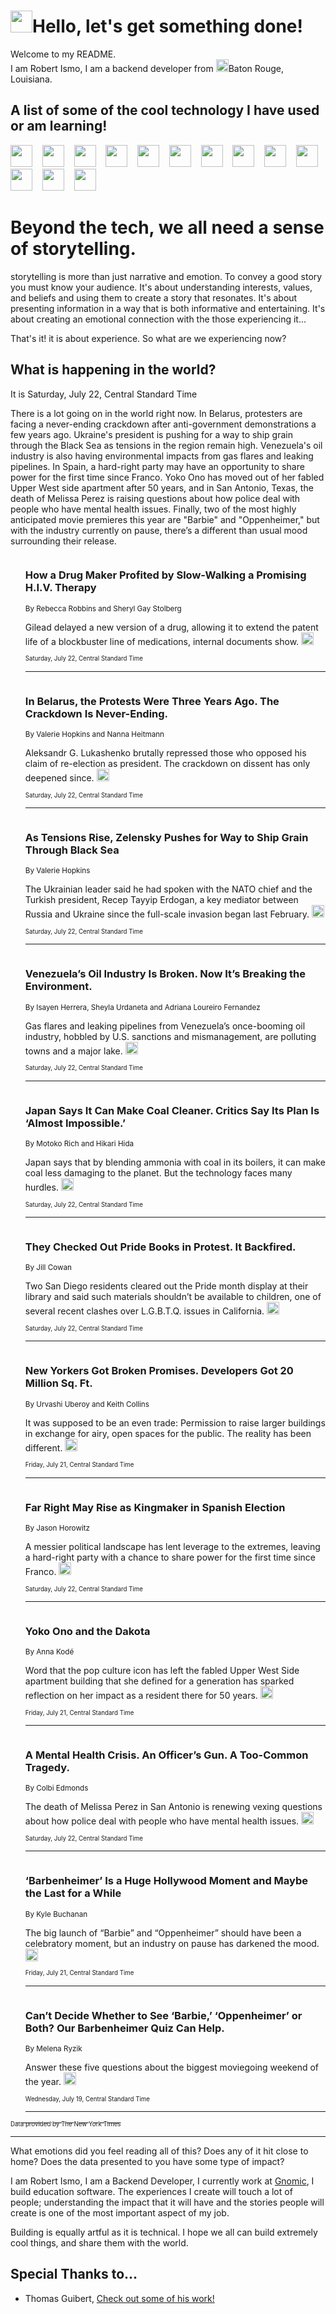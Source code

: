 <h1><img src="https://emojis.slackmojis.com/emojis/images/1643514375/3493/hot-coffee.gif?1643514375" width="35"/>Hello, let's get something done!</h1>

<p>Welcome to my README.<br/>
I am Robert Ismo, I am a backend developer from <img src="https://emojis.slackmojis.com/emojis/images/1638395689/50435/moulin_rouge.png?1638395689" width="20"/>Baton Rouge, Louisiana.</p>
<h2>A list of some of the cool technology I have used or am learning!</h2>
<p>
<img src="https://emojis.slackmojis.com/emojis/images/1643516091/21142/meow_bongotap.gif?1643516091" width="35" alt="">
<img src="https://img.shields.io/badge/Favorite%20Frontend%20Framework-SvelteKit-f83903" alt="">
<img src="https://img.shields.io/badge/Second%20Favorite-Vue-40b581" alt="">
<img src="https://img.shields.io/badge/Most%20Used%20Runtime-Nodejs-78b061" alt="">
<img src="https://emojis.slackmojis.com/emojis/images/1643517416/34482/fire.gif?1643517416" width="35" alt="">
<img src="https://img.shields.io/badge/Javascript%20But%20Better-Typescript-0078ca" alt="">
<img src="https://img.shields.io/badge/Favorite%20Language-Elixir-3e244d" alt="">
<img src="https://img.shields.io/badge/Containerize%20Everything-Docker-6ac9ef" alt="">
<img src="https://emojis.slackmojis.com/emojis/images/1643514596/5999/meow_party.gif?1643514596" width="35" alt="">
<img src="https://img.shields.io/badge/API%20Love%20Language-Graphql-de32a5" alt="">
<img src="https://img.shields.io/badge/Our%20Favorite%20Version%20Controller-Git-e94f33" alt="">
<img src="https://img.shields.io/badge/Favorite%20Database-Redis-d42d1d" alt="">
<img src="https://emojis.slackmojis.com/emojis/images/1643514559/5584/deployparrot.gif?1643514559" width="35" alt="">
<img src="https://img.shields.io/badge/Container%20Interstate-RabbitMQ-f66200" alt="">
<img src="https://img.shields.io/badge/Gotta%20Learn-Kubernetes-316adf" alt="">
<img src="https://img.shields.io/badge/Really%20Mature%20Now-WASM-654fef" alt="">
<img src="https://emojis.slackmojis.com/emojis/images/1666642497/61942/dance_vibe.gif?1666642497" width="35" alt="">
<img src="https://img.shields.io/badge/For%20My%20M1-ARM64-657d96" alt="">
<img src="https://img.shields.io/badge/Loving%20This%20So%20Much-TailwindCSS-17bcb5" alt="">
<img src="https://img.shields.io/badge/Cool%20Build%20Tool-Vite-f9cb24" alt="">
<img src="https://emojis.slackmojis.com/emojis/images/1669231376/62819/working-on-it.gif?1669231376" width="35" alt="">
<img src="https://img.shields.io/badge/Fun%20and%20Easy%20Database-MongoDB-5f8c49" alt="">
<img src="https://img.shields.io/badge/JS%20Life%20Support-NPM-c73737" alt="">
<img src="https://img.shields.io/badge/I%20Liked%20It-DynamoDB-0073b9" alt="">
<img src="https://emojis.slackmojis.com/emojis/images/1643514045/46/question.gif?1643514045" width="35" alt="">
<img src="https://img.shields.io/badge/cool-React-60d6f9" alt="">
<img src="https://img.shields.io/badge/Future%20Big%20Project-Lambda-f37e00" alt="">
<img src="https://img.shields.io/badge/NPM%20But%20Better-PNPM-f1aa07" alt="">
<img src="https://emojis.slackmojis.com/emojis/images/1643514943/9662/fbwow.gif?1643514943" width="35" alt="">
<img src="https://img.shields.io/badge/First%20Language-C-662079" alt="">
<img src="https://img.shields.io/badge/Where%20I%20Deploy%20Frontend-Vercel-000000" alt="">
<img src="https://img.shields.io/badge/Who%20Does%20not%20Want%20an%20App-Swift-f9492a" alt="">
<img src="https://emojis.slackmojis.com/emojis/images/1643514058/151/javascript.png?1643514058" width="35" alt="">
<img src="https://img.shields.io/badge/cool-Python-fbd542" alt="">
<img src="https://img.shields.io/badge/Favorite%20Something-Stripe-656cdc" alt="">
<img src="https://img.shields.io/badge/Of%20Course-HTML5-ed6327" alt="">
<img src="https://emojis.slackmojis.com/emojis/images/1660415405/60731/bomb.gif?1660415405" width="35" alt="">
<img src="https://img.shields.io/badge/hate-CSS-2964ec" alt="">
<img src="https://img.shields.io/badge/Learning-CircleCI-141215" alt="">
<img src="https://img.shields.io/badge/Learning-Rust-fbbb3b" alt="">
<img src="https://emojis.slackmojis.com/emojis/images/1660415397/60712/writing-hand.gif?1660415397" width="35" alt="">
<img src="https://img.shields.io/badge/Dev%20Browser%20of%20Choice-Firefox-cc4e26" alt="">
<img src="https://img.shields.io/badge/Recoverying%20From%20Windows-UNIX-1781e3" alt="">
<img src="https://img.shields.io/badge/LOVE-LogSeq-90c1c2" alt="">
<img src="https://emojis.slackmojis.com/emojis/images/1643514066/223/kirby.gif?1643514066" width="35" alt="">
<img src="https://img.shields.io/badge/Daily%20Driver-MacOS-e6e6e8" alt="">
<img src="https://img.shields.io/badge/Git%20Server-Github-000000" alt="">
<img src="https://img.shields.io/badge/enjoyable-EC2-f17428" alt="">
<img src="https://emojis.slackmojis.com/emojis/images/1643514239/2069/excited.gif?1643514239" width="35" alt="">
</p>
<h1>Beyond the tech, we all need a sense of storytelling.</h1>
<p>storytelling is more than just narrative and emotion. To convey a good story you must know your audience. It's about understanding interests, values, and beliefs and using them to create a story that resonates. It's about presenting information in a way that is both informative and entertaining. It's about creating an emotional connection with the those experiencing it...</p>
<p>That's it! it is about experience. So what are we experiencing now?</p>
<h2>What is happening in the world?</h2>
<p>It is Saturday, July 22, Central Standard Time</p>
<p>
There is a lot going on in the world right now. In Belarus, protesters are facing a never-ending crackdown after anti-government demonstrations a few years ago. Ukraine&#39;s president is pushing for a way to ship grain through the Black Sea as tensions in the region remain high. Venezuela&#39;s oil industry is also having environmental impacts from gas flares and leaking pipelines. In Spain, a hard-right party may have an opportunity to share power for the first time since Franco. Yoko Ono has moved out of her fabled Upper West side apartment after 50 years, and in San Antonio, Texas, the death of Melissa Perez is raising questions about how police deal with people who have mental health issues. Finally, two of the most highly anticipated movie premieres this year are &quot;Barbie&quot; and &quot;Oppenheimer,&quot; but with the industry currently on pause, there’s a different than usual mood surrounding their release.</p>
<ol>
<img src="https://img.shields.io/badge/-business-blue" alt="">
<h3>How a Drug Maker Profited by Slow-Walking a Promising H.I.V. Therapy</h3>
<sub>By Rebecca Robbins and Sheryl Gay Stolberg</sub>
<p>Gilead delayed a new version of a drug, allowing it to extend the patent life of a blockbuster line of medications, internal documents show.  <a href="https://nyti.ms/3DpVkN5"><img src="https://developer.nytimes.com/files/poweredby_nytimes_30b.png?v=1583354208352" height="20"></a></p>
<sub><sub>Saturday, July 22, Central Standard Time</sub></sub>
<hr/>
<img src="https://img.shields.io/badge/-world-blue" alt="">
<h3>In Belarus, the Protests Were Three Years Ago. The Crackdown Is Never-Ending.</h3>
<sub>By Valerie Hopkins and Nanna Heitmann</sub>
<p>Aleksandr G. Lukashenko brutally repressed those who opposed his claim of re-election as president. The crackdown on dissent has only deepened since.  <a href="https://nyti.ms/3OpViLl"><img src="https://developer.nytimes.com/files/poweredby_nytimes_30b.png?v=1583354208352" height="20"></a></p>
<sub><sub>Saturday, July 22, Central Standard Time</sub></sub>
<hr/>
<img src="https://img.shields.io/badge/-world-blue" alt="">
<h3>As Tensions Rise, Zelensky Pushes for Way to Ship Grain Through Black Sea</h3>
<sub>By Valerie Hopkins</sub>
<p>The Ukrainian leader said he had spoken with the NATO chief and the Turkish president, Recep Tayyip Erdogan, a key mediator between Russia and Ukraine since the full-scale invasion began last February.  <a href="https://nyti.ms/3OnUhm3"><img src="https://developer.nytimes.com/files/poweredby_nytimes_30b.png?v=1583354208352" height="20"></a></p>
<sub><sub>Saturday, July 22, Central Standard Time</sub></sub>
<hr/>
<img src="https://img.shields.io/badge/-world-blue" alt="">
<h3>Venezuela’s Oil Industry Is Broken. Now It’s Breaking the Environment.</h3>
<sub>By Isayen Herrera, Sheyla Urdaneta and Adriana Loureiro Fernandez</sub>
<p>Gas flares and leaking pipelines from Venezuela’s once-booming oil industry, hobbled by U.S. sanctions and mismanagement, are polluting towns and a major lake.  <a href="https://nyti.ms/3K6Hl2g"><img src="https://developer.nytimes.com/files/poweredby_nytimes_30b.png?v=1583354208352" height="20"></a></p>
<sub><sub>Saturday, July 22, Central Standard Time</sub></sub>
<hr/>
<img src="https://img.shields.io/badge/-world-blue" alt="">
<h3>Japan Says It Can Make Coal Cleaner. Critics Say Its Plan Is ‘Almost Impossible.’</h3>
<sub>By Motoko Rich and Hikari Hida</sub>
<p>Japan says that by blending ammonia with coal in its boilers, it can make coal less damaging to the planet. But the technology faces many hurdles.  <a href="https://nyti.ms/3DmZFkf"><img src="https://developer.nytimes.com/files/poweredby_nytimes_30b.png?v=1583354208352" height="20"></a></p>
<sub><sub>Saturday, July 22, Central Standard Time</sub></sub>
<hr/>
<img src="https://img.shields.io/badge/-us-blue" alt="">
<h3>They Checked Out Pride Books in Protest. It Backfired.</h3>
<sub>By Jill Cowan</sub>
<p>Two San Diego residents cleared out the Pride month display at their library and said such materials shouldn’t be available to children, one of several recent clashes over L.G.B.T.Q. issues in California.  <a href="https://nyti.ms/3K8ssg4"><img src="https://developer.nytimes.com/files/poweredby_nytimes_30b.png?v=1583354208352" height="20"></a></p>
<sub><sub>Saturday, July 22, Central Standard Time</sub></sub>
<hr/>
<img src="https://img.shields.io/badge/-nyregion-blue" alt="">
<h3>New Yorkers Got Broken Promises. Developers Got 20 Million Sq. Ft.</h3>
<sub>By Urvashi Uberoy and Keith Collins</sub>
<p>It was supposed to be an even trade: Permission to raise larger buildings in exchange for airy, open spaces for the public. The reality has been different.  <a href="https://nyti.ms/3DI9QA5"><img src="https://developer.nytimes.com/files/poweredby_nytimes_30b.png?v=1583354208352" height="20"></a></p>
<sub><sub>Friday, July 21, Central Standard Time</sub></sub>
<hr/>
<img src="https://img.shields.io/badge/-world-blue" alt="">
<h3>Far Right May Rise as Kingmaker in Spanish Election</h3>
<sub>By Jason Horowitz</sub>
<p>A messier political landscape has lent leverage to the extremes, leaving a hard-right party with a chance to share power for the first time since Franco.  <a href="https://nyti.ms/3Y2HhX7"><img src="https://developer.nytimes.com/files/poweredby_nytimes_30b.png?v=1583354208352" height="20"></a></p>
<sub><sub>Saturday, July 22, Central Standard Time</sub></sub>
<hr/>
<img src="https://img.shields.io/badge/-realestate-blue" alt="">
<h3>Yoko Ono and the Dakota</h3>
<sub>By Anna Kodé</sub>
<p>Word that the pop culture icon has left the fabled Upper West Side apartment building that she defined for a generation has sparked reflection on her impact as a resident there for 50 years.  <a href="https://nyti.ms/44OcL5q"><img src="https://developer.nytimes.com/files/poweredby_nytimes_30b.png?v=1583354208352" height="20"></a></p>
<sub><sub>Friday, July 21, Central Standard Time</sub></sub>
<hr/>
<img src="https://img.shields.io/badge/-us-blue" alt="">
<h3>A Mental Health Crisis. An Officer’s Gun. A Too-Common Tragedy.</h3>
<sub>By Colbi Edmonds</sub>
<p>The death of Melissa Perez in San Antonio is renewing vexing questions about how police deal with people who have mental health issues.  <a href="https://nyti.ms/3DqoN9O"><img src="https://developer.nytimes.com/files/poweredby_nytimes_30b.png?v=1583354208352" height="20"></a></p>
<sub><sub>Saturday, July 22, Central Standard Time</sub></sub>
<hr/>
<img src="https://img.shields.io/badge/-movies-blue" alt="">
<h3>‘Barbenheimer’ Is a Huge Hollywood Moment and Maybe the Last for a While</h3>
<sub>By Kyle Buchanan</sub>
<p>The big launch of “Barbie” and “Oppenheimer” should have been a celebratory moment, but an industry on pause has darkened the mood.  <a href="https://nyti.ms/46XM54g"><img src="https://developer.nytimes.com/files/poweredby_nytimes_30b.png?v=1583354208352" height="20"></a></p>
<sub><sub>Friday, July 21, Central Standard Time</sub></sub>
<hr/>
<img src="https://img.shields.io/badge/-movies-blue" alt="">
<h3>Can’t Decide Whether to See ‘Barbie,’ ‘Oppenheimer’ or Both? Our Barbenheimer Quiz Can Help.</h3>
<sub>By Melena Ryzik</sub>
<p>Answer these five questions about the biggest moviegoing weekend of the year.  <a href="https://nyti.ms/3Okz9y5"><img src="https://developer.nytimes.com/files/poweredby_nytimes_30b.png?v=1583354208352" height="20"></a></p>
<sub><sub>Wednesday, July 19, Central Standard Time</sub></sub>
<hr/>
</ol>
<a href="https://developer.nytimes.com"><sub><sub>Data provided by The New York Times</sub></sub></a>
<hr/>
<p>What emotions did you feel reading all of this? Does any of it hit close to home? Does the data presented to you have some type of impact?</p>
<p>I am Robert Ismo, I am a Backend Developer, I currently work at <a href="https://gnomic.education/">Gnomic</a>, I build education software. The experiences I create will touch a lot of people; understanding the impact that it will have and the stories people will create is one of the most important aspect of my job.</p>
<p>Building is equally artful as it is technical. I hope we all can build extremely cool things, and share them with the world.</p>
<h2>Special Thanks to...</h2>
<ul>
<li>Thomas Guibert, <a href="https://github.com/thmsgbrt/thmsgbrt">Check out some of his work!</a></li>
</ul>